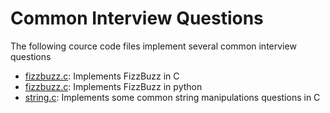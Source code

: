 # Common Interview Questions

The following cource code files implement several common interview questions

- [fizzbuzz.c][01]: Implements FizzBuzz in C
- [fizzbuzz.c][02]: Implements FizzBuzz in python
- [string.c][02]: Implements some common string manipulations questions in C


[01]: https://github.com/bakkertj/cse3320/blob/master/Common%20Interview/fizzbuzz.c 
[02]: https://github.com/bakkertj/cse3320/blob/master/Common%20Interview/fizzbuzz.py 
[03]: https://github.com/bakkertj/cse3320/blob/master/Common%20Interview/string.c 
